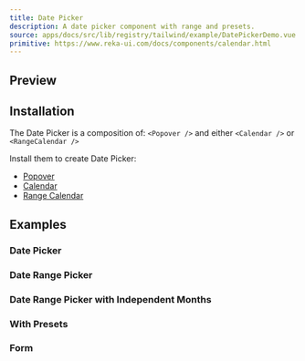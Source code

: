 ```yaml
---
title: Date Picker
description: A date picker component with range and presets.
source: apps/docs/src/lib/registry/tailwind/example/DatePickerDemo.vue
primitive: https://www.reka-ui.com/docs/components/calendar.html
---
```


## Preview

<ComponentPreview name="DatePicker" />

## Installation

The Date Picker is a composition of: `<Popover />` and either `<Calendar />` or `<RangeCalendar />`

Install them to create Date Picker:

- [Popover](./popover)
- [Calendar](./calendar)
- [Range Calendar](./range-calendar)

## Examples

### Date Picker

<ComponentPreview name="DatePicker" />

### Date Range Picker

<ComponentPreview name="DatePickerWithRange" />

### Date Range Picker with Independent Months

<ComponentPreview name="DatePickerWithIndependentMonths" />

### With Presets

<ComponentPreview name="DatePickerWithPresets" />

### Form

<ComponentPreview name="DatePickerForm" />
